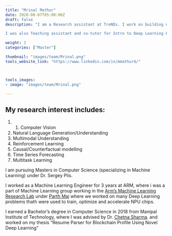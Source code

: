 ```yaml
---
title: "Mrinal Mathur"
date: 2020-08-07T05:00:00Z
draft: false
description: "I am a Research assistant at TreNDs. I work on building novel research prototypes at the intersection of computer vision, natural language, and Reinforcement Learning.

I was also Teaching assistant and co-tutor for Intro to Deep Learning 6851 (Spring Semester 2022)"

weight: 2
categories: ["Master"]

thumbnail: "images/team/Mrinal.png"
tools_website_link: "https://www.linkedin.com/in/mmathur4/"



tools_images:
- image: "images/team/Mrinal.png"

---
```


## My research interest includes:

1. 1. Computer Vision
2. Natural Language Generation/Understanding
3. Multimodal Understanding
4. Reinforcement Learning
5. Causal/Counterfactual modelling
6. Time Series Forecasting
7. Multitask Learning

I am pursuing Masters in Computer Science (specializing in Machine Learning) under Dr. Sergey Plis.

I worked as a Machine Learning Engineer for 3 years at ARM, where i was a part of Machine Learning group working in the [Arm’s Machine Learning Research Lab](https://nam11.safelinks.protection.outlook.com/?url=https%3A%2F%2Fwww.arm.com%2Fresources%2Fresearch%2Fml&data=04%7C01%7Cjtaylor236%40gsu.edu%7Cc6b99b0b93fb4eeebd8d08d9dbac1251%7C515ad73d8d5e4169895c9789dc742a70%7C0%7C0%7C637782354367817234%7CUnknown%7CTWFpbGZsb3d8eyJWIjoiMC4wLjAwMDAiLCJQIjoiV2luMzIiLCJBTiI6Ik1haWwiLCJXVCI6Mn0%3D%7C3000&sdata=LzCVojyZd3Xkz7kBhkhvefLop3xhw2Hvx5QC2dqXWKw%3D&reserved=0) under [Parth Maj](https://nam11.safelinks.protection.outlook.com/?url=https%3A%2F%2Fcommunity.arm.com%2Fmembers%2Fpartha-maji%3F_ga%3D2.57019631.452265166.1642637457-1646604295.1642637457%26_gac%3D1.61305310.1642637471.Cj0KCQiAip-PBhDVARIsAPP2xc3vjtqxFkzhnkegQNr2dZBlp_VSXQS389S4_GizIiIFcdAcx0z6ockaAtpJEALw_wcB&data=04%7C01%7Cjtaylor236%40gsu.edu%7Cc6b99b0b93fb4eeebd8d08d9dbac1251%7C515ad73d8d5e4169895c9789dc742a70%7C0%7C0%7C637782354367817234%7CUnknown%7CTWFpbGZsb3d8eyJWIjoiMC4wLjAwMDAiLCJQIjoiV2luMzIiLCJBTiI6Ik1haWwiLCJXVCI6Mn0%3D%7C3000&sdata=K8WHoi1ucDICURrd7NWNexQ0rnDPCxi6%2FIRPvI2xXRI%3D&reserved=0) where we worked on many Deep Learning problems thath were used to train, optimize and accelerate NPU chips.

I earned a Bachelor’s degree in Computer Science in 2018 from Manipal Institute of Technology, where I was advised by Dr. [Chetna Sharma](https://nam11.safelinks.protection.outlook.com/?url=https%3A%2F%2Fmanipal.edu%2Fmit%2Fdepartment-faculty%2Ffaculty-list%2Fchethan-sharma%2F_jcr_content.html&data=04%7C01%7Cjtaylor236%40gsu.edu%7Cc6b99b0b93fb4eeebd8d08d9dbac1251%7C515ad73d8d5e4169895c9789dc742a70%7C0%7C0%7C637782354367817234%7CUnknown%7CTWFpbGZsb3d8eyJWIjoiMC4wLjAwMDAiLCJQIjoiV2luMzIiLCJBTiI6Ik1haWwiLCJXVCI6Mn0%3D%7C3000&sdata=gpBTQYoFnJtSOFJU%2BVf2MC7A%2B486SY7j1ykp2IYwGmM%3D&reserved=0). and worked on my thesis “Resume Parser for Blockchain Profile Using Novel Deep Learning”
